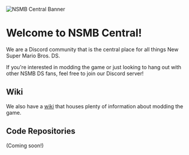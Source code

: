 ![NSMB Central Banner](https://www.nsmbcentral.net/assets/images/NSMB_Central_Banner.png)

# Welcome to NSMB Central!

We are a Discord community that is the central place for all things New Super Mario Bros. DS.

If you're interested in modding the game or just looking to hang out with other NSMB DS fans, feel free to join our Discord server!

## Wiki
We also have a [wiki](https://wiki.nsmbcentral.net/index.php?title=Main_Page) that houses plenty of information 
about modding the game.

## Code Repositories 
(Coming soon!)
